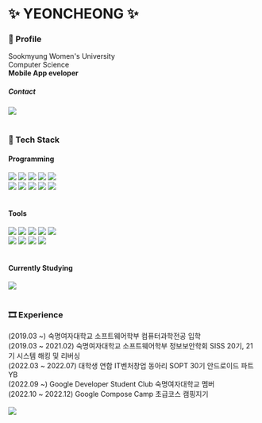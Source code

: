 <div><h1>✨ YEONCHEONG ✨</h1></div>

<div><h3>📌 Profile</h3></div>
<div>
  Sookmyung Women's University</br>
  Computer Science</br>
  <strong>Mobile App eveloper</strong></br>
  
  <div><h5>Contact</h5></div>
  <img src="https://img.shields.io/badge/Gmail-EA4335?style=flat&logo=Gmail&logoColor=white" />
</div>
<br>

<div><h3>🌱 Tech Stack</h3></div>
<div><h4>Programming</h4></div>
<div> 
  <img src="https://img.shields.io/badge/Android-3DDC84?style=flat&logo=Android&logoColor=white" />
  <img src="https://img.shields.io/badge/Kotlin-7F52FF?style=flat&logo=Kotlin&logoColor=white" />
  <img src="https://img.shields.io/badge/Java-007396?style=flat&logo=Java&logoColor=white" />
  <img src="https://img.shields.io/badge/Flutter-02569B?style=flat&logo=Flutter&logoColor=white" />
  <img src="https://img.shields.io/badge/Dart-0175C2?style=flat&logo=Dart&logoColor=white" /><br>
  
  <img src="https://img.shields.io/badge/C-A8B9CC?style=flat&logo=C&logoColor=white" />
  <img src="https://img.shields.io/badge/R-276DC3?style=flat&logo=R&logoColor=white" />
  <img src="https://img.shields.io/badge/HTML-E34F26?style=flat&logo=Html5&logoColor=white" />
  <img src="https://img.shields.io/badge/Spring-6DB33F?style=flat&logo=Spring&logoColor=white" />
  <img src="https://img.shields.io/badge/Spring Boot-6DB33F?style=flat&logo=Spring Boot&logoColor=white" />
</div>
<br>

<div><h4>Tools</h4></div>
<div> 
  <img src="https://img.shields.io/badge/Git-F05032?style=flat&logo=Git&logoColor=white" />
  <img src="https://img.shields.io/badge/GitHub-181717?style=flat&logo=GitHub&logoColor=white" />
  <img src="https://img.shields.io/badge/Android Studio-3DDC84?style=flat&logo=Android Studio&logoColor=white" />
  <img src="https://img.shields.io/badge/IntelliJ IDEA-000000?style=flat&logo=IntelliJ IDEA&logoColor=white" />
  <img src="https://img.shields.io/badge/Postman-FF6C37?style=flat&logo=Postman&logoColor=white" /><br>
  
  <img src="https://img.shields.io/badge/Slack-4A154B?style=flat&logo=Slack&logoColor=white" />
  <img src="https://img.shields.io/badge/Discord-5865F2?style=flat&logo=Discord&logoColor=white" />
  <img src="https://img.shields.io/badge/Notion-000000?style=flat&logo=Notion&logoColor=white" />
  <img src="https://img.shields.io/badge/Figma-F24E1E?style=flat&logo=Figma&logoColor=white" />
</div>
<br>
<div><h4>Currently Studying</h4></div>
<div> 
  <img src="https://img.shields.io/badge/Jetpack Compose-4285F4?style=flat&logo=Jetpack Compose&logoColor=white" />
</div>
<br>

<div><h3>🎞 Experience</h3></div>
(2019.03 ~) 숙명여자대학교 소프트웨어학부 컴퓨터과학전공 입학<br>
(2019.03 ~ 2021.02) 숙명여자대학교 소프트웨어학부 정보보안학회 SISS 20기, 21기 시스템 해킹 및 리버싱<br>
(2022.03 ~ 2022.07) 대학생 연합 IT벤처창업 동아리 SOPT 30기 안드로이드 파트 YB<br>
(2022.09 ~) Google Developer Student Club 숙명여자대학교 멤버<br>
(2022.10 ~ 2022.12) Google Compose Camp 초급코스 캠핑지기<br>
<br>
<img src="https://github-readme-stats.vercel.app/api?username=yeoncheong&show_icons=true">
